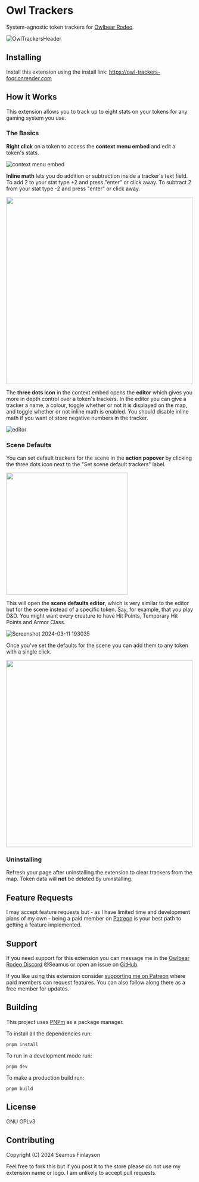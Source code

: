 # Owl Trackers

System-agnostic token trackers for [Owlbear Rodeo](https://www.owlbear.rodeo/).

![OwlTrackersHeader](https://github.com/SeamusFinlayson/owl-trackers/assets/77430559/f09269a8-295e-4dca-af31-3f70c1d1bde0)

## Installing

Install this extension using the install link: https://owl-trackers-foqr.onrender.com
## How it Works

This extension allows you to track up to eight stats on your tokens for any gaming system you use.

### The Basics

**Right click** on a token to access the **context menu embed** and edit a token's stats.

![context menu embed](https://github.com/SeamusFinlayson/owl-trackers/assets/77430559/e5a0069d-49e0-469e-b46e-0a275d24ae99)

**Inline math** lets you do addition or subtraction inside a tracker's text field. To add 2 to your stat type +2 and press "enter" or click away. To subtract 2 from your stat type -2 and press "enter" or click away.

<img name="Use Scene Defaults" src="https://github.com/SeamusFinlayson/owl-trackers/assets/77430559/b2798de9-ce51-4381-b1fc-59e6bd5bbeb6" width=500>

The **three dots icon** in the context embed opens the **editor** which gives you more in depth control over a token's trackers. In the editor you can give a tracker a name, a colour, toggle whether or not it is displayed on the map, and toggle whether or not inline math is enabled. You should disable inline math if you want ot store negative numbers in the tracker.

![editor](https://github.com/SeamusFinlayson/owl-trackers/assets/77430559/6229be01-72e5-4af0-b89c-1f6de9b4257d)

### Scene Defaults

You can set default trackers for the scene in the **action popover** by clicking the three dots icon next to the "Set scene default trackers" label.

<img name="Action Menu" src="https://github.com/SeamusFinlayson/owl-trackers/assets/77430559/7be4db79-32cb-46c9-a03d-5ac16479f4bd" width=326>

This will open the **scene defaults editor**, which is very similar to the editor but for the scene instead of a specific token. Say, for example, that you play D&D. You might want every creature to have Hit Points, Temporary Hit Points and Armor Class.

![Screenshot 2024-03-11 193035](https://github.com/SeamusFinlayson/owl-trackers/assets/77430559/42de88f5-5981-43e2-b164-4ddc308838b7)

Once you've set the defaults for the scene you can add them to any token with a single click.

<img name="Use Scene Defaults" src="https://github.com/SeamusFinlayson/owl-trackers/assets/77430559/0a13f96d-ecec-4b96-b496-2421dfb4a805" width=500>

### Uninstalling

Refresh your page after uninstalling the extension to clear trackers from the map. Token data will **not** be deleted by uninstalling.

## Feature Requests

I may accept feature requests but - as I have limited time and development plans of my own - being a paid member on [Patreon](https://www.patreon.com/SeamusFinlayson) is your best path to getting a feature implemented.

## Support

If you need support for this extension you can message me in the [Owlbear Rodeo Discord](https://discord.gg/yWSErB6Qaj) @Seamus or open an issue on [GitHub](https://github.com/SeamusFinlayson/owl-trackers).

If you like using this extension consider [supporting me on Patreon](https://www.patreon.com/SeamusFinlayson) where paid members can request features. You can also follow along there as a free member for updates.

## Building

This project uses [PNPm](https://pnpm.io/) as a package manager.

To install all the dependencies run:

`pnpm install`

To run in a development mode run:

`pnpm dev`

To make a production build run:

`pnpm build`

## License

GNU GPLv3

## Contributing

Copyright (C) 2024 Seamus Finlayson

Feel free to fork this but if you post it to the store please do not use my extension name or logo. I am unlikely to accept pull requests.
